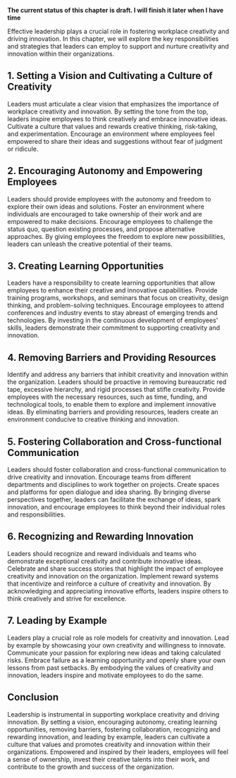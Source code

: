 **The current status of this chapter is draft. I will finish it later when I have time**

Effective leadership plays a crucial role in fostering workplace creativity and driving innovation. In this chapter, we will explore the key responsibilities and strategies that leaders can employ to support and nurture creativity and innovation within their organizations.

**1. Setting a Vision and Cultivating a Culture of Creativity**
---------------------------------------------------------------

Leaders must articulate a clear vision that emphasizes the importance of workplace creativity and innovation. By setting the tone from the top, leaders inspire employees to think creatively and embrace innovative ideas. Cultivate a culture that values and rewards creative thinking, risk-taking, and experimentation. Encourage an environment where employees feel empowered to share their ideas and suggestions without fear of judgment or ridicule.

**2. Encouraging Autonomy and Empowering Employees**
----------------------------------------------------

Leaders should provide employees with the autonomy and freedom to explore their own ideas and solutions. Foster an environment where individuals are encouraged to take ownership of their work and are empowered to make decisions. Encourage employees to challenge the status quo, question existing processes, and propose alternative approaches. By giving employees the freedom to explore new possibilities, leaders can unleash the creative potential of their teams.

**3. Creating Learning Opportunities**
--------------------------------------

Leaders have a responsibility to create learning opportunities that allow employees to enhance their creative and innovative capabilities. Provide training programs, workshops, and seminars that focus on creativity, design thinking, and problem-solving techniques. Encourage employees to attend conferences and industry events to stay abreast of emerging trends and technologies. By investing in the continuous development of employees' skills, leaders demonstrate their commitment to supporting creativity and innovation.

**4. Removing Barriers and Providing Resources**
------------------------------------------------

Identify and address any barriers that inhibit creativity and innovation within the organization. Leaders should be proactive in removing bureaucratic red tape, excessive hierarchy, and rigid processes that stifle creativity. Provide employees with the necessary resources, such as time, funding, and technological tools, to enable them to explore and implement innovative ideas. By eliminating barriers and providing resources, leaders create an environment conducive to creative thinking and innovation.

**5. Fostering Collaboration and Cross-functional Communication**
-----------------------------------------------------------------

Leaders should foster collaboration and cross-functional communication to drive creativity and innovation. Encourage teams from different departments and disciplines to work together on projects. Create spaces and platforms for open dialogue and idea sharing. By bringing diverse perspectives together, leaders can facilitate the exchange of ideas, spark innovation, and encourage employees to think beyond their individual roles and responsibilities.

**6. Recognizing and Rewarding Innovation**
-------------------------------------------

Leaders should recognize and reward individuals and teams who demonstrate exceptional creativity and contribute innovative ideas. Celebrate and share success stories that highlight the impact of employee creativity and innovation on the organization. Implement reward systems that incentivize and reinforce a culture of creativity and innovation. By acknowledging and appreciating innovative efforts, leaders inspire others to think creatively and strive for excellence.

**7. Leading by Example**
-------------------------

Leaders play a crucial role as role models for creativity and innovation. Lead by example by showcasing your own creativity and willingness to innovate. Communicate your passion for exploring new ideas and taking calculated risks. Embrace failure as a learning opportunity and openly share your own lessons from past setbacks. By embodying the values of creativity and innovation, leaders inspire and motivate employees to do the same.

**Conclusion**
--------------

Leadership is instrumental in supporting workplace creativity and driving innovation. By setting a vision, encouraging autonomy, creating learning opportunities, removing barriers, fostering collaboration, recognizing and rewarding innovation, and leading by example, leaders can cultivate a culture that values and promotes creativity and innovation within their organizations. Empowered and inspired by their leaders, employees will feel a sense of ownership, invest their creative talents into their work, and contribute to the growth and success of the organization.
